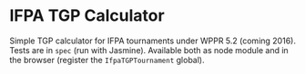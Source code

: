 # IFPA TGP Calculator
Simple TGP calculator for IFPA tournaments under WPPR 5.2 (coming 2016). Tests are in `spec` (run with Jasmine). Available both as node module and in the browser (register the `IfpaTGPTournament` global).
